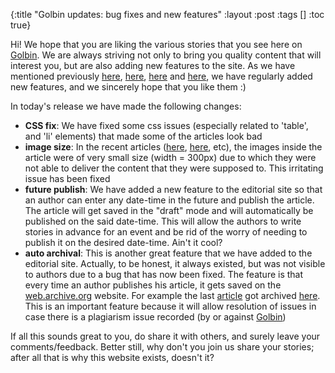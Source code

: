{:title "Golbin updates: bug fixes and new features"
 :layout :post
 :tags  []
 :toc true}

Hi! We hope that you are liking the various stories that you see here on [Golbin](http://www.golb.in/). We are always striving not only to bring you quality content that will interest you, but are also adding new features to the site. As we have mentioned previously [here](http://www.golb.in/lazyload-google-ads-without-jquery-lazyload-ad-plugin-27.html), [here](http://www.golb.in/more-exciting-new-features-for-golbin-25.html), [here](http://www.golb.in/speed-your-website-100-times-11.html) and [here](http://www.golb.in/exciting-new-features-on-golbin-9.html), we have regularly added new features, and we sincerely hope that you like them :)</p>

In today's release we have made the following changes:</p>

* <b>CSS fix</b>: We have fixed some css issues (especially related to 'table', and 'li' elements) that made some of the articles look bad</li>
* <b>image size</b>: In the recent articles ([here](http://www.golb.in/org-mode-32.html), [here](http://www.golb.in/vimperator-part-2-31.html), etc), the images inside the article were of very small size (width = 300px) due to which they were not able to deliver the content that they were supposed to. This irritating issue has been fixed</li>
* <b>future publish</b>: We have added a new feature to the editorial site so that an author can enter any date-time in the future and publish the article. The article will get saved in the "draft" mode and will automatically be published on the said date-time. This will allow the authors to write stories in advance for an event and be rid of the worry of needing to publish it on the desired date-time. Ain't it cool?</li>
* <b>auto archival</b>: This is another great feature that we have added to the editorial site. Actually, to be honest, it always existed, but was not visible to authors due to a bug that has now been fixed. The feature is that every time an author publishes his article, it gets saved on the [web.archive.org](http://web.archive.org) website. For example the last [article](http://www.golb.in/ml-302-intuition-for-univariate-linear-regression-39.html) got archived [here](http://web.archive.org/web/20140124145929/http://www.golb.in/ml-302-intuition-for-univariate-linear-regression-39.html). This is an important feature because it will allow resolution of issues in case there is a plagiarism issue recorded (by or against [Golbin](http://www.golb.in/))</li>

If all this sounds great to you, do share it with others, and surely leave your comments/feedback. Better still, why don't you join us share your stories; after all that is why this website exists, doesn't it?</p>
